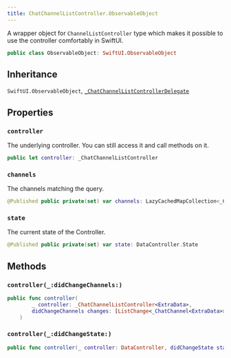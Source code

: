 ```yaml
---
title: ChatChannelListController.ObservableObject
---
```


A wrapper object for `ChannelListController` type which makes it possible to use the controller comfortably in SwiftUI.

``` swift
public class ObservableObject: SwiftUI.ObservableObject 
```

## Inheritance

`SwiftUI.ObservableObject`, [`_ChatChannelListControllerDelegate`](chat-channel-list-controller-delegate.md)

## Properties

### `controller`

The underlying controller. You can still access it and call methods on it.

``` swift
public let controller: _ChatChannelListController
```

### `channels`

The channels matching the query.

``` swift
@Published public private(set) var channels: LazyCachedMapCollection<_ChatChannel<ExtraData>> = []
```

### `state`

The current state of the Controller.

``` swift
@Published public private(set) var state: DataController.State
```

## Methods

### `controller(_:didChangeChannels:)`

``` swift
public func controller(
        _ controller: _ChatChannelListController<ExtraData>,
        didChangeChannels changes: [ListChange<_ChatChannel<ExtraData>>]
    ) 
```

### `controller(_:didChangeState:)`

``` swift
public func controller(_ controller: DataController, didChangeState state: DataController.State) 
```
